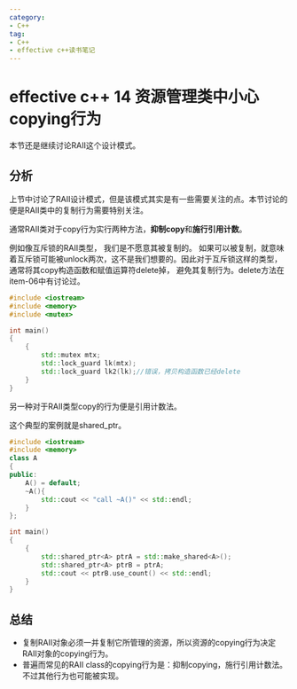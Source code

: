```yaml
---
category: 
- C++
tag:
- C++
- effective c++读书笔记
---
```


# effective c++ 14 资源管理类中小心copying行为

本节还是继续讨论RAII这个设计模式。

## 分析

上节中讨论了RAII设计模式，但是该模式其实是有一些需要关注的点。本节讨论的便是RAII类中的复制行为需要特别关注。

通常RAII类对于copy行为实行两种方法，**抑制copy**和**施行引用计数**。

例如像互斥锁的RAII类型， 我们是不愿意其被复制的。 如果可以被复制，就意味着互斥锁可能被unlock两次，这不是我们想要的。因此对于互斥锁这样的类型，通常将其copy构造函数和赋值运算符delete掉， 避免其复制行为。delete方法在item-06中有讨论过。

```cpp
#include <iostream>
#include <memory>
#include <mutex>

int main()
{
	{
		std::mutex mtx;
		std::lock_guard lk(mtx);
		std::lock_guard lk2(lk);//错误，拷贝构造函数已经delete
	}
}
```

另一种对于RAII类型copy的行为便是引用计数法。

这个典型的案例就是shared_ptr。

```cpp
#include <iostream>
#include <memory>
class A
{
public:
	A() = default;
	~A(){
		std::cout << "call ~A()" << std::endl;
	}
};

int main()
{
	{
		std::shared_ptr<A> ptrA = std::make_shared<A>();		
		std::shared_ptr<A> ptrB = ptrA;		
		std::cout << ptrB.use_count() << std::endl;
	}
}
```

## 总结
- 复制RAII对象必须一并复制它所管理的资源，所以资源的copying行为决定RAII对象的copying行为。
- 普遍而常见的RAII class的copying行为是：抑制copying，施行引用计数法。不过其他行为也可能被实现。

